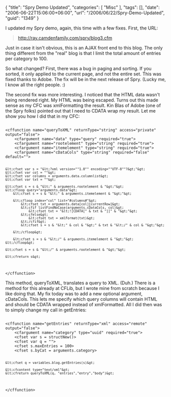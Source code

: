 {
	"title": "Spry Demo Updated",
	"categories": [
		"Misc"
	],
	"tags": [],
	"date": "2006-06-22T15:06:00+06:00",
	"url": "/2006/06/22/Spry-Demo-Updated",
	"guid": "1349"
}

I updated my Spry demo, again, this time with a few fixes. First, the URL: 

<blockquote>
<a href="http://ray.camdenfamily.com/spry/blog3.cfm">http://ray.camdenfamily.com/spry/blog3.cfm</a>
</blockquote>

Just in case it isn't obvious, this is an AJAX front end to this blog. The only thing different from the "real" blog is that I limit the total amount of entries per category to 100.
<!--more-->
So what changed? First, there was a bug in paging and sorting. If you sorted, it only applied to the current page, and not the entire set. This was fixed thanks to Adobe. The fix will be in the next release of Spry. (Lucky me, I know all the right people. :)

The second fix was more interesting. I noticed that the HTML data wasn't being rendered right. My HTML was being escaped. Turns out this made sense as my CFC was xmlFormatting the result. Kin Blas of Adobe (one of the Spry folks) pointed out that I need to CDATA wrap my result. Let me show you how I did that in my CFC:

<code>
&lt;cffunction name="queryToXML" returnType="string" access="private" output="false"&gt;
	&lt;cfargument name="data" type="query" required="true"&gt;
	&lt;cfargument name="rootelement" type="string" required="true"&gt;
	&lt;cfargument name="itemelement" type="string" required="true"&gt;
	&lt;cfargument name="cDataCols" type="string" required="false" default=""&gt;
	
	&lt;cfset var s = "&lt;?xml version=""1.0"" encoding=""UTF-8""?&gt;"&gt;
	&lt;cfset var col = ""&gt;
	&lt;cfset var columns = arguments.data.columnlist&gt;
	&lt;cfset var txt = ""&gt;
	
	&lt;cfset s = s & "&lt;" & arguments.rootelement & "&gt;"&gt;
	&lt;cfloop query="arguments.data"&gt;
		&lt;cfset s = s & "&lt;" & arguments.itemelement & "&gt;"&gt;

		&lt;cfloop index="col" list="#columns#"&gt;
			&lt;cfset txt = arguments.data[col][currentRow]&gt;
			&lt;cfif listFindNoCase(arguments.cDataCols, col)&gt;
				&lt;cfset txt = "&lt;![CDATA[" & txt & "]]" & "&gt;"&gt;
			&lt;cfelse&gt;
				&lt;cfset txt = xmlFormat(txt)&gt;
			&lt;/cfif&gt;
			&lt;cfset s = s & "&lt;" & col & "&gt;" & txt & "&lt;/" & col & "&gt;"&gt;

		&lt;/cfloop&gt;
		
		&lt;cfset s = s & "&lt;/" & arguments.itemelement & "&gt;"&gt;
	&lt;/cfloop&gt;
	
	&lt;cfset s = s & "&lt;/" & arguments.rootelement & "&gt;"&gt;
	
	&lt;cfreturn s&gt;
&lt;/cffunction&gt;
</code>

This method, queryToXML, translates a query to XML. (Duh.) There is a method for this already at CFLib, but I wrote mine from scratch because I like doing that. My fix today was to add a new optional argument, cDataCols. This lets me specify which query columns will contain HTML and should be CDATA wrapped instead of xmlFormatted. All I did then was to simply change my call in getEntries:

<code>
&lt;cffunction name="getEntries" returnType="xml" access="remote" output="false"&gt;
	&lt;cfargument name="category" type="uuid" required="true"&gt;
	&lt;cfset var s = structNew()&gt;
	&lt;cfset var q = ""&gt;
	&lt;cfset s.maxEntries = 100&gt;
	&lt;cfset s.byCat = arguments.category&gt;
	
	&lt;cfset q = variables.blog.getEntries(s)&gt;

	&lt;cfcontent type="text/xml"&gt;	
	&lt;cfreturn queryToXML(q, "entries","entry","body")&gt;
&lt;/cffunction&gt;
</code>